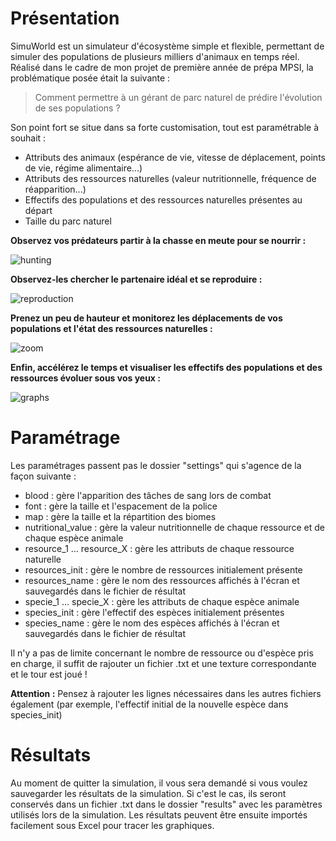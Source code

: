 # Présentation
SimuWorld est un simulateur d'écosystème simple et flexible, permettant de simuler des populations de plusieurs milliers d'animaux en temps réel.
Réalisé dans le cadre de mon projet de première année de prépa MPSI, la problématique posée était la suivante :
> Comment permettre à un gérant de parc naturel de prédire l'évolution de ses populations ?

Son point fort se situe dans sa forte customisation, tout est paramétrable à souhait :
- Attributs des animaux (espérance de vie, vitesse de déplacement, points de vie, régime alimentaire...)
- Attributs des ressources naturelles (valeur nutritionnelle, fréquence de réapparition...)
- Effectifs des populations et des ressources naturelles présentes au départ
- Taille du parc naturel

**Observez vos prédateurs partir à la chasse en meute pour se nourrir :**

<img src="https://user-images.githubusercontent.com/44875665/56867385-d1831700-69e4-11e9-8428-06fd5a51319d.gif" alt="hunting">

**Observez-les chercher le partenaire idéal et se reproduire :**

<img src="https://user-images.githubusercontent.com/44875665/56867496-24a99980-69e6-11e9-84e7-bb435a8bded5.gif" alt="reproduction">

**Prenez un peu de hauteur et monitorez les déplacements de vos populations et l'état des ressources naturelles :**

<img src="https://user-images.githubusercontent.com/44875665/56867518-47d44900-69e6-11e9-9496-1850415106d4.gif" alt="zoom">

**Enfin, accélérez le temps et visualiser les effectifs des populations et des ressources évoluer sous vos yeux :**

<img src="https://user-images.githubusercontent.com/44875665/56868161-f8dee180-69ee-11e9-970c-784e3701af0a.gif" alt="graphs">

# Paramétrage
Les paramétrages passent pas le dossier "settings" qui s'agence de la façon suivante :
- blood : gère l'apparition des tâches de sang lors de combat
- font : gère la taille et l'espacement de la police
- map : gère la taille et la répartition des biomes
- nutritional_value : gère la valeur nutritionnelle de chaque ressource et de chaque espèce animale
- resource_1 ... resource_X : gère les attributs de chaque ressource naturelle
- resources_init : gère le nombre de ressources initialement présente
- resources_name : gère le nom des ressources affichés à l'écran et sauvegardés dans le fichier de résultat
- specie_1 ... specie_X : gère les attributs de chaque espèce animale
- species_init : gère l'effectif des espèces initialement présentes
- species_name : gère le nom des espèces affichés à l'écran et sauvegardés dans le fichier de résultat

Il n'y a pas de limite concernant le nombre de ressource ou d'espèce pris en charge, il suffit de rajouter un fichier .txt et une texture correspondante et le tour est joué !

**Attention :** Pensez à rajouter les lignes nécessaires dans les autres fichiers également (par exemple, l'effectif initial de la nouvelle espèce dans species_init)

# Résultats
Au moment de quitter la simulation, il vous sera demandé si vous voulez sauvegarder les résultats de la simulation.
Si c'est le cas, ils seront conservés dans un fichier .txt dans le dossier "results" avec les paramètres utilisés lors de la simulation. Les résultats peuvent être ensuite importés facilement sous Excel pour tracer les graphiques.
